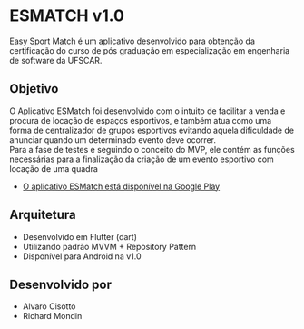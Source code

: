 # ESMATCH v1.0

Easy Sport Match é um aplicativo desenvolvido para obtenção da certificação do curso de pós graduação em especialização em engenharia de software da UFSCAR.

## Objetivo

O Aplicativo ESMatch foi desenvolvido com o intuito de facilitar a venda e  procura de locação de espaços esportivos, e também atua como uma forma de  centralizador de grupos esportivos evitando aquela dificuldade de anunciar  quando um determinado evento deve ocorrer.  
Para a fase de testes e seguindo o conceito do MVP, ele contém as funções necessárias para a finalização da criação de um evento esportivo com locação de uma quadra


- [O aplicativo ESMatch está disponível na Google Play](https://play.google.com/store/apps/details?id=com.esmatch.ar.company)


## Arquitetura

- Desenvolvido em Flutter (dart)
- Utilizando padrão MVVM + Repository Pattern
- Disponível para Android na v1.0


## Desenvolvido por

- Alvaro Cisotto
- Richard Mondin